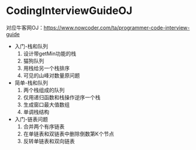 # CodingInterviewGuideOJ
对应牛客网OJ：https://www.nowcoder.com/ta/programmer-code-interview-guide

- 入门-栈和队列
    1. 设计带getMin功能的栈
    2. 猫狗队列
    3. 用栈给另一个栈排序
    4. 可见的山峰对数量原问题
- 简单-栈和队列
    1. 两个栈组成的队列
    2. 仅用递归函数和栈操作逆序一个栈
    3. 生成窗口最大值数组
    4. 单调栈结构
- 入门-链表问题
    1. 合并两个有序链表
    2. 在单链表和双链表中删除倒数第K个节点
    3. 反转单链表和双向链表
